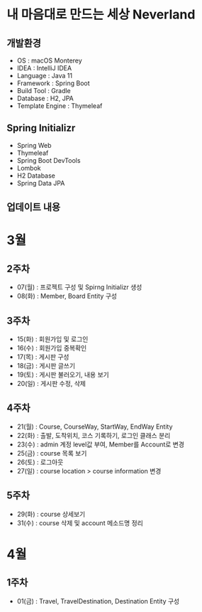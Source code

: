 # 내 마음대로 만드는 세상 Neverland

## 개발환경
- OS : macOS Monterey
- IDEA : IntelliJ IDEA
- Language : Java 11
- Framework : Spring Boot
- Build Tool : Gradle
- Database : H2, JPA
- Template Engine : Thymeleaf

## Spring Initializr
- Spring Web
- Thymeleaf
- Spring Boot DevTools
- Lombok
- H2 Database
- Spring Data JPA

## 업데이트 내용
# 3월
## 2주차
- 07(월) : 프로젝트 구성 및 Spirng Initializr 생성
- 08(화) : Member, Board Entity 구성

## 3주차
- 15(화) : 회원가입 및 로그인
- 16(수) : 회원가입 중복확인
- 17(목) : 게시판 구성
- 18(금) : 게시판 글쓰기
- 19(토) : 게시판 불러오기, 내용 보기
- 20(일) : 게시판 수정, 삭제 

## 4주차
- 21(월) : Course, CourseWay, StartWay, EndWay Entity 
- 22(화) : 출발, 도착위치, 코스 기록하기, 로그인 클래스 분리
- 23(수) : admin 계정 level값 부여, Member를 Account로 변경
- 25(금) : course 목록 보기
- 26(토) : 로그아웃
- 27(일) : course location > course information 변경

## 5주차
- 29(화) : course 상세보기
- 31(수) : course 삭제 및 account 메소드명 정리

# 4월
## 1주차
- 01(금) : Travel, TravelDestination, Destination Entity 구성
